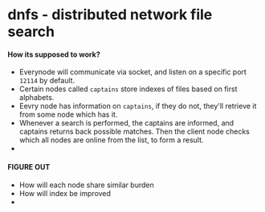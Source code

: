 # dnfs - distributed network file search

#### How its supposed to work?
 - Everynode will communicate via socket, and listen on a specific port `12114` by default.
 - Certain nodes called `captains` store indexes of files based on first alphabets.
 - Eevry node has information on `captains`, if they do not, they'll retrieve it from some node which has it.
 - Whenever a search is performed, the captains are informed, and captains returns back possible matches. Then the client node checks which all nodes are online from the list, to form a result.
 - 
 #### FIGURE OUT
 - How will each node share similar burden
 - How will index be improved
 - 


